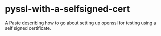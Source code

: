 # pyssl-with-a-selfsigned-cert
A Paste describing how to go about setting up openssl for testing using a self signed certificate.
